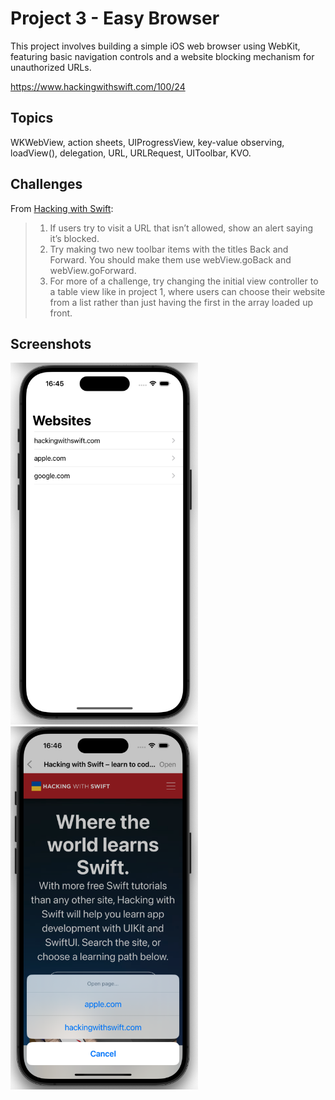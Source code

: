 # Project 3 - Easy Browser

This project involves building a simple iOS web browser using WebKit, featuring basic navigation controls and a website blocking mechanism for unauthorized URLs.

https://www.hackingwithswift.com/100/24

## Topics

WKWebView, action sheets, UIProgressView, key-value observing, loadView(), delegation, URL, URLRequest, UIToolbar, KVO.

 ## Challenges
From [Hacking with Swift](https://www.hackingwithswift.com/read/4/6/wrap-up):
>1. If users try to visit a URL that isn’t allowed, show an alert saying it’s blocked.
>2. Try making two new toolbar items with the titles Back and Forward. You should make them use webView.goBack and webView.goForward.
>3. For more of a challenge, try changing the initial view controller to a table view like in project 1, where users can choose their website from a list rather than just having the first in the array loaded up front.

## Screenshots

<p float="left">
  <img src="Screenshots/Websites.png" width="300" />
  <img src="Screenshots/WebsitesList.png" width="300" /> 
</p>

